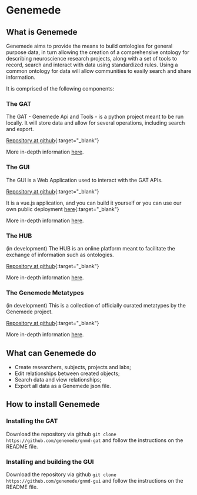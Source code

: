 # Genemede

## What is Genemede

Genemede aims to provide the means to build ontologies for general purpose data, in turn allowing the creation of a comprehensive ontology for describing neuroscience research projects, along with a set of tools to record, search and interact with data using standardized rules. Using a common ontology for data will allow communities to easily search and share information.

It is comprised of the following components:

### The GAT

The GAT - Genemede Api and Tools - is a python project meant to be run locally. It will store data and allow for several operations, including search and export.

[Repository at github](https://github.com/genemede/gnmd-gat){:target="_blank"}

More in-depth information [here](components.md#the-gat).

### The GUI

The GUI is a Web Application used to interact with the GAT APIs.

[Repository at github](https://github.com/genemede/gnmd-gui){:target="_blank"}

It is a vue.js application, and you can build it yourself or you can use our own public deployment [here](https://genemede.github.io/gnmd-gui/){:target="_blank"}

More in-depth information [here](components.md#the-gui).

### The HUB

<span class="gnmd-warning">(in development)</span>
The HUB is an online platform meant to facilitate the exchange of information such as ontologies.

[Repository at github](https://github.com/genemede/gnmd-hub){:target="_blank"}

More in-depth information [here](components.md#the-hub).

### The Genemede Metatypes

(in development)
This is a collection of officially curated metatypes by the Genemede project.

[Repository at github](https://github.com/genemede/gnmd-mtypes){:target="_blank"}

More in-depth information [here](components.md#the-metadata-types).

## What can Genemede do

- Create researchers, subjects, projects and labs;
- Edit relationships between created objects;
- Search data and view relationships;
- Export all data as a Genemede json file.

## How to install Genemede

### Installing the GAT

Download the repository via github `git clone https://github.com/genemede/gnmd-gat` and follow the instructions on the README file.

### Installing and building the GUI

Download the repository via github `git clone https://github.com/genemede/gnmd-gui` and follow the instructions on the README file.

